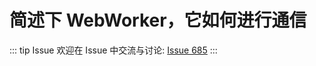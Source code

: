 # 简述下 WebWorker，它如何进行通信



::: tip Issue 
 欢迎在 Issue 中交流与讨论: [Issue 685](https://github.com/shfshanyue/Daily-Question/issues/685) 
:::



